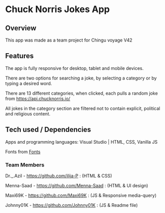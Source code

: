 # Chuck Norris Jokes App

## Overview

This app was made as a team project for Chingu voyage V42

## Features

The app is fully responsive for desktop, tablet and mobile devices.

There are two options for searching a joke, by selecting a category or by typing a desired word.

There are 13 different categories, when clicked, each pulls a random joke from https://api.chucknorris.io/

All jokes in the category section are filtered not to contain explicit, political and religious content.

## Tech used / Dependencies

Apps and programming languages: Visual Studio | HTML, CSS, Vanilla JS

Fonts from [Fonts](https://fonts.googleapis.com/css2?family=Poppins:wght@400;700&display=swap)

### Team Members

Dr._.Azil - https://github.com/ilija-P : (HTML & CSS)

Menna-Saad - https://github.com/Menna-Saad : (HTML & UI design)

Maxi69K - https://github.com/Maxi69K : (JS & Responsive media-query)

Johnny01K - https://github.com/Johnny01K : (JS & Readme file)